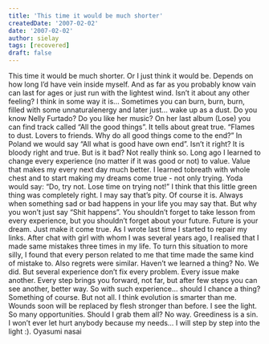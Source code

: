 ```yaml
---
title: 'This time it would be much shorter'
createdDate: '2007-02-02'
date: '2007-02-02'
author: sielay
tags: [recovered]
draft: false
---
```


This time it would be much shorter. Or I just think it would be. Depends on how long I’d have vein inside myself. And as far as you probably know vain can last for ages or just run with the lightest wind. Isn’t it about any other feeling? I think in some way it is… Sometimes you can burn, burn, burn, filled with some unnaturalenergy and later just… wake up as a dust. Do you know Nelly Furtado? Do you like her music? On her last album (Lose) you can find track called “All the good things”. It tells about great true. “Flames to dust. Lovers to friends. Why do all good things come to the end?” In Poland we would say “All what is good have own end”. Isn’t it right? It is bloody right and true. But is it bad? Not really think so. Long ago I learned to change every experience (no matter if it was good or not) to value. Value that makes my every next day much better. I learned tobreath with whole chest and to start making my dreams come true - not only trying. Yoda would say: “Do, try not. Lose time on trying not!” I think that this little green thing was completely right. I may say that’s pity. Of course it is. Always when something sad or bad happens in your life you may say that. But why you won’t just say “Shit happens”. You shouldn’t forget to take lesson from every experience, but you shouldn’t forget about your future. Future is your dream. Just make it come true. As I wrote last time I started to repair my links. After chat with girl with whom I was several years ago, I realised that I made same mistakes three times in my life. To turn this situation to more silly, I found that every person related to me that time made the same kind of mistake to. Also regrets were similar. Haven’t we learned a thing? No. We did. But several experience don’t fix every problem. Every issue make another. Every step brings you forward, not far, but after few steps you can see another, better way. So with such experience… should I chance a thing? Something of course. But not all. I think evolution is smarter than me. Wounds soon will be replaced by flesh stronger than before. I see the light. So many opportunities. Should I grab them all? No way. Greediness is a sin. I won’t ever let hurt anybody because my needs… I will step by step into the light :). Oyasumi nasai

